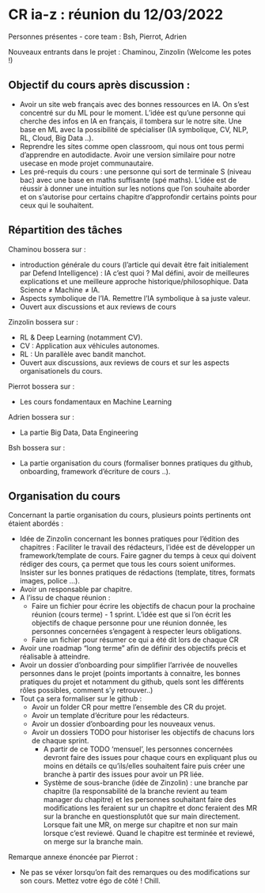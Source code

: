 # CR ia-z : réunion du 12/03/2022 

Personnes présentes - core team : Bsh, Pierrot, Adrien

Nouveaux entrants dans le projet : Chaminou, Zinzolin (Welcome les potes !)

## Objectif du cours après discussion : 

- Avoir un site web français avec des bonnes ressources en IA. On s’est concentré sur du ML pour le moment. L’idée est qu’une personne qui cherche des infos en IA en français, il tombera sur le notre site. Une base en ML avec la possibilité de spécialiser (IA symbolique, CV, NLP, RL, Cloud, Big Data ..).
- Reprendre les sites comme open classroom, qui nous ont tous permi d’apprendre en autodidacte. Avoir une version similaire pour notre usecase en mode projet communautaire.
- Les pré-requis du cours : une personne qui sort de terminale S (niveau bac) avec une base en maths suffisante (spé maths). L’idée est de réussir à donner une intuition sur les notions que l’on souhaite aborder et on s’autorise pour certains chapitre d’approfondir certains points pour ceux qui le souhaitent.

## Répartition des tâches 

Chaminou bossera sur :

- introduction générale du cours (l’article qui devait être fait initialement par Defend Intelligence) : IA c’est quoi ? Mal défini, avoir de meilleures explications et une meilleure approche historique/philosophique. Data Science ≠ Machine ≠ IA.
- Aspects symbolique de l’IA. Remettre l’IA symbolique à sa juste valeur.
- Ouvert aux discussions et aux reviews de cours

Zinzolin bossera sur  :

- RL & Deep Learning (notamment CV).
- CV : Application aux véhicules autonomes.
- RL : Un parallèle avec bandit manchot.
- Ouvert aux discussions, aux reviews de cours et sur les aspects organisationels du cours.

Pierrot bossera sur :

- Les cours fondamentaux en Machine Learning

Adrien bossera sur : 

- La partie Big Data, Data Engineering

Bsh bossera sur :

- La partie organisation du cours (formaliser bonnes pratiques du github, onboarding, framework d’écriture de cours ..).

## Organisation du cours 

Concernant la partie organisation du cours, plusieurs points pertinents ont étaient abordés : 

- Idée de Zinzolin concernant les bonnes pratiques pour l’édition des chapitres : Faciliter le travail des rédacteurs, l’idée est de développer un framework/template de cours. Faire gagner du temps à ceux qui doivent rédiger des cours, ça permet que tous les cours soient uniformes. Insister sur les bonnes pratiques de rédactions (template, titres, formats images, police ...).
- Avoir un responsable par chapitre.
- A l’issu de chaque réunion :
    - Faire un fichier pour écrire les objectifs de chacun pour la prochaine réunion (cours terme) - 1 sprint. L’idée est que si l’on écrit les objectifs de chaque personne pour une réunion donnée, les personnes concernées s’engagent à respecter leurs obligations.
    - Faire un fichier pour résumer ce qui a été dit lors de chaque CR
- Avoir une roadmap “long terme” afin de définir des objectifs précis et réalisable à atteindre.
- Avoir un dossier d’onboarding pour simplifier l’arrivée de nouvelles personnes dans le projet (points importants à connaitre, les bonnes pratiques du projet et notamment du github, quels sont les différents rôles possibles, comment s’y retrouver..)
- Tout ça sera formaliser sur le github  :
    - Avoir un folder CR pour mettre l’ensemble des CR du projet.
    - Avoir un template d’écriture pour les rédacteurs.
    - Avoir un dossier d’onboarding pour les nouveaux venus.
    - Avoir un dossiers TODO pour historiser les objectifs de chacuns lors de chaque sprint.
        - A partir de ce TODO ‘mensuel’, les personnes concernées devront faire des issues pour chaque cours en expliquant plus ou moins en détails ce qu’ils/elles souhaitent faire puis créer une branche à partir des issues pour avoir un PR liée.
        - Système de sous-branche (idée de Zinzolin) : une branche par chapitre (la responsabilité de la branche revient au team manager du chapitre) et les personnes souhaitant faire des modifications les feraient sur un chapitre et donc feraient des MR sur la branche en questionsplutôt que sur main directement. Lorsque fait une MR, on merge sur chapitre et non sur main lorsque c’est reviewé. Quand le chapitre est terminée et reviewé, on merge sur la branche main.

Remarque annexe énoncée par Pierrot :

- Ne pas se véxer lorsqu’on fait des remarques ou des modifications sur son cours. Mettez votre égo de côté ! Chill.
